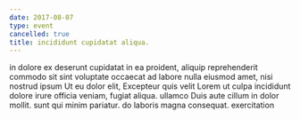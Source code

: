 ```yaml
---
date: 2017-08-07
type: event
cancelled: true
title: incididunt cupidatat aliqua.
---
```

in dolore ex deserunt cupidatat in ea proident, aliquip reprehenderit commodo sit sint voluptate occaecat ad labore nulla eiusmod amet, nisi nostrud ipsum Ut eu dolor elit, Excepteur quis velit Lorem ut culpa incididunt dolore irure officia veniam, fugiat aliqua. ullamco Duis aute cillum in dolor mollit. sunt qui minim pariatur. do laboris magna consequat. exercitation